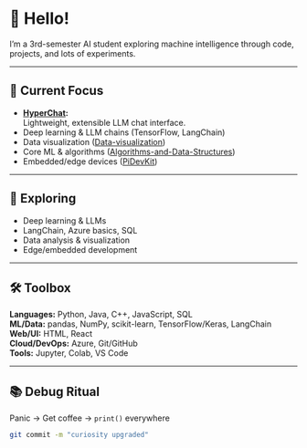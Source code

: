 # 👋 Hello!

I’m a 3rd-semester AI student exploring machine intelligence through code, projects, and lots of experiments.

---

## 🚀 Current Focus

- **[HyperChat](https://github.com/Rengeten1/HyperChat):**  
  Lightweight, extensible LLM chat interface.
- Deep learning & LLM chains (TensorFlow, LangChain)
- Data visualization ([Data-visualization](https://github.com/Rengeten1/Data-visualization))
- Core ML & algorithms ([Algorithms-and-Data-Structures](https://github.com/Rengeten1/Algorithms-and-Data-Structures))
- Embedded/edge devices ([PiDevKit](https://github.com/Rengeten1/PiDevKit))

---

## 🌱 Exploring

- Deep learning & LLMs
- LangChain, Azure basics, SQL
- Data analysis & visualization
- Edge/embedded development

---

## 🛠️ Toolbox

**Languages:** Python, Java, C++, JavaScript, SQL  
**ML/Data:** pandas, NumPy, scikit-learn, TensorFlow/Keras, LangChain  
**Web/UI:** HTML, React  
**Cloud/DevOps:** Azure, Git/GitHub  
**Tools:** Jupyter, Colab, VS Code  

---

## 📚 Debug Ritual

Panic → Get coffee → `print()` everywhere

```bash
git commit -m "curiosity upgraded"
```
